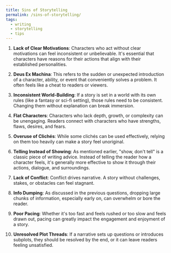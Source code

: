 ```yaml
---
title: Sins of Storytelling
permalink: /sins-of-storytelling/
tags: 
  - writing
  - storytelling
  - tips
---
```

1. **Lack of Clear Motivations**: Characters who act without clear motivations can feel inconsistent or unbelievable. It's essential that characters have reasons for their actions that align with their established personalities.

2. **Deus Ex Machina**: This refers to the sudden or unexpected introduction of a character, ability, or event that conveniently solves a problem. It often feels like a cheat to readers or viewers.

3. **Inconsistent World-Building**: If a story is set in a world with its own rules (like a fantasy or sci-fi setting), those rules need to be consistent. Changing them without explanation can break immersion.

4. **Flat Characters**: Characters who lack depth, growth, or complexity can be unengaging. Readers connect with characters who have strengths, flaws, desires, and fears.

5. **Overuse of Clichés**: While some clichés can be used effectively, relying on them too heavily can make a story feel unoriginal.

6. **Telling Instead of Showing**: As mentioned earlier, "show, don't tell" is a classic piece of writing advice. Instead of telling the reader how a character feels, it's generally more effective to show it through their actions, dialogue, and surroundings.

7. **Lack of Conflict**: Conflict drives narrative. A story without challenges, stakes, or obstacles can feel stagnant.

8. **Info Dumping**: As discussed in the previous questions, dropping large chunks of information, especially early on, can overwhelm or bore the reader.

9. **Poor Pacing**: Whether it's too fast and feels rushed or too slow and feels drawn out, pacing can greatly impact the engagement and enjoyment of a story.

10. **Unresolved Plot Threads**: If a narrative sets up questions or introduces subplots, they should be resolved by the end, or it can leave readers feeling unsatisfied.
